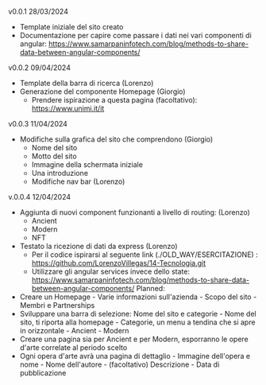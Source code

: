 v0.0.1 28/03/2024
  - Template iniziale del sito creato
  - Documentazione per capire come passare i dati nei vari componenti di angular: https://www.samarpaninfotech.com/blog/methods-to-share-data-between-angular-components/

v0.0.2 09/04/2024
  - Template della barra di ricerca (Lorenzo)
  - Generazione del componente Homepage (Giorgio)
      - Prendere ispirazione a questa pagina (facoltativo): https://www.unimi.it/it
   
v0.0.3 11/04/2024
  - Modifiche sulla grafica del sito che comprendono (Giorgio)
    - Nome del sito
    - Motto del sito
    - Immagine della schermata iniziale
    - Una introduzione
    - Modifiche nav bar (Lorenzo)

v.0.0.4 12/04/2024
  - Aggiunta di nuovi component funzionanti a livello di routing: (Lorenzo)
    - Ancient
    - Modern
    - NFT
  - Testato la ricezione di dati da express (Lorenzo)
    - Per il codice ispirarsi al seguente link (./OLD_WAY/ESERCITAZIONE) : https://github.com/LorenzoVillegas/14-Tecnologia.git
    - Utilizzare gli angular services invece dello state: https://www.samarpaninfotech.com/blog/methods-to-share-data-between-angular-components/
Planned:
- Creare un Homepage
        - Varie informazioni sull'azienda
        - Scopo del sito
        - Membri e Partnerships
- Sviluppare una barra di selezione: Nome del sito e categorie
      - Nome del sito, ti riporta alla homepage
      - Categorie, un menu a tendina che si apre in orizzontale
                - Ancient
                - Modern
- Creare una pagina sia per Ancient e per Modern, esporranno le opere d'arte correlate al periodo scelto
- Ogni opera d'arte avrà una pagina di dettaglio
          - Immagine dell'opera e nome
          - Nome dell'autore
          - (facoltativo) Descrizione
          - Data di pubblicazione 

